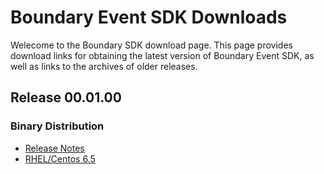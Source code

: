 Boundary Event SDK Downloads
============================

Welecome to the Boundary SDK download page. This page provides download links for obtaining the latest version of Boundary Event SDK, as well as links to the archives of older releases.


Release 00.01.00
----------------


### Binary Distribution
* [Release Notes](00.01.00/index.html)
* [RHEL/Centos 6.5](https://https://github.com/boundary/boundary-event-sdk/dist/00.01.00/boundary-event-sdk-dist-00.01.00.tar.gz)



